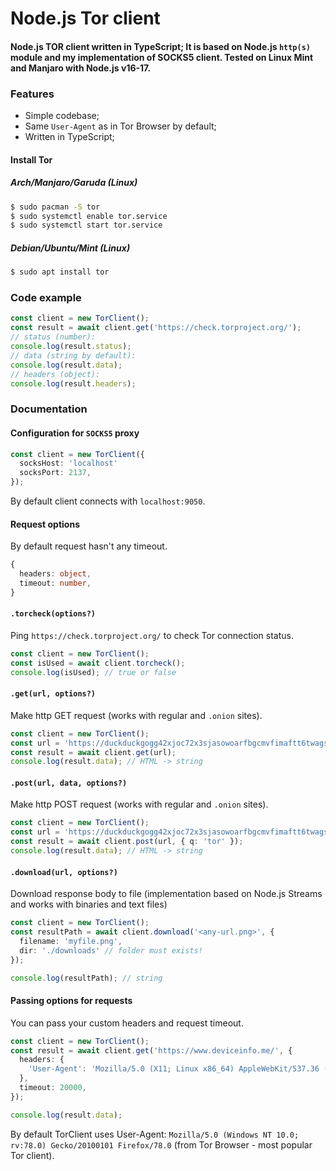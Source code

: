# Node.js Tor client
#### Node.js TOR client written in TypeScript; It is based on Node.js `http(s)` module and my implementation of SOCKS5 client. Tested on Linux Mint and Manjaro with Node.js v16-17.

### Features
- Simple codebase;
- Same `User-Agent` as in Tor Browser by default;
- Written in TypeScript;

#### Install Tor
##### Arch/Manjaro/Garuda (Linux)
```bash
$ sudo pacman -S tor
$ sudo systemctl enable tor.service
$ sudo systemctl start tor.service
```
##### Debian/Ubuntu/Mint (Linux)
```bash
$ sudo apt install tor
```

### Code example
```ts
const client = new TorClient();
const result = await client.get('https://check.torproject.org/');
// status (number):
console.log(result.status);
// data (string by default):
console.log(result.data);
// headers (object):
console.log(result.headers);
```

### Documentation
#### Configuration for `SOCKS5` proxy
```ts
const client = new TorClient({ 
  socksHost: 'localhost' 
  socksPort: 2137,
});
```
By default client connects with `localhost:9050`.

#### Request options
By default request hasn't any timeout.
```ts
{
  headers: object,
  timeout: number,
}
```

#### `.torcheck(options?)`
Ping `https://check.torproject.org/` to check Tor connection status.
```ts
const client = new TorClient();
const isUsed = await client.torcheck();
console.log(isUsed); // true or false
```

#### `.get(url, options?)`
Make http GET request (works with regular and `.onion` sites).
```ts
const client = new TorClient();
const url = 'https://duckduckgogg42xjoc72x3sjasowoarfbgcmvfimaftt6twagswzczad.onion/?q=tor';
const result = await client.get(url);
console.log(result.data); // HTML -> string
```

#### `.post(url, data, options?)`
Make http POST request (works with regular and `.onion` sites).
```ts
const client = new TorClient();
const url = 'https://duckduckgogg42xjoc72x3sjasowoarfbgcmvfimaftt6twagswzczad.onion/';
const result = await client.post(url, { q: 'tor' });
console.log(result.data); // HTML -> string
```

#### `.download(url, options?)`
Download response body to file (implementation based on Node.js Streams and works with binaries and text files)
```ts
const client = new TorClient();
const resultPath = await client.download('<any-url.png>', {
  filename: 'myfile.png',
  dir: './downloads' // folder must exists!
});

console.log(resultPath); // string
```

#### Passing options for requests
You can pass your custom headers and request timeout.
```ts
const client = new TorClient();
const result = await client.get('https://www.deviceinfo.me/', {
  headers: {
    'User-Agent': 'Mozilla/5.0 (X11; Linux x86_64) AppleWebKit/537.36 (KHTML, like Gecko) Chrome/95.0.4638.69 Safari/537.36',
  },
  timeout: 20000,
});

console.log(result.data);
```

By default TorClient uses User-Agent: `Mozilla/5.0 (Windows NT 10.0; rv:78.0) Gecko/20100101 Firefox/78.0` (from Tor Browser - most popular Tor client).
